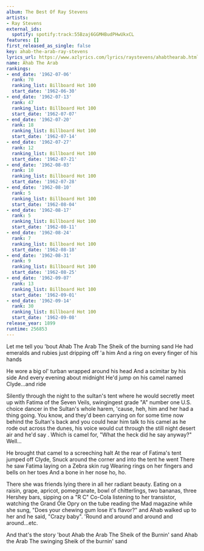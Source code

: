 ```yaml
---
album: The Best Of Ray Stevens
artists:
- Ray Stevens
external_ids:
  spotify: spotify:track:55Bzaj6GGMHBudPHwUkxCL
features: []
first_released_as_single: false
key: ahab-the-arab-ray-stevens
lyrics_url: https://www.azlyrics.com/lyrics/raystevens/ahabthearab.html
name: Ahab The Arab
rankings:
- end_date: '1962-07-06'
  rank: 70
  ranking_list: Billboard Hot 100
  start_date: '1962-06-30'
- end_date: '1962-07-13'
  rank: 47
  ranking_list: Billboard Hot 100
  start_date: '1962-07-07'
- end_date: '1962-07-20'
  rank: 18
  ranking_list: Billboard Hot 100
  start_date: '1962-07-14'
- end_date: '1962-07-27'
  rank: 12
  ranking_list: Billboard Hot 100
  start_date: '1962-07-21'
- end_date: '1962-08-03'
  rank: 10
  ranking_list: Billboard Hot 100
  start_date: '1962-07-28'
- end_date: '1962-08-10'
  rank: 5
  ranking_list: Billboard Hot 100
  start_date: '1962-08-04'
- end_date: '1962-08-17'
  rank: 5
  ranking_list: Billboard Hot 100
  start_date: '1962-08-11'
- end_date: '1962-08-24'
  rank: 7
  ranking_list: Billboard Hot 100
  start_date: '1962-08-18'
- end_date: '1962-08-31'
  rank: 9
  ranking_list: Billboard Hot 100
  start_date: '1962-08-25'
- end_date: '1962-09-07'
  rank: 13
  ranking_list: Billboard Hot 100
  start_date: '1962-09-01'
- end_date: '1962-09-14'
  rank: 30
  ranking_list: Billboard Hot 100
  start_date: '1962-09-08'
release_year: 1899
runtime: 256853
---
```

Let me tell you 'bout Ahab The Arab
The Sheik of the burning sand
He had emeralds and rubies just dripping off 'a him
And a ring on every finger of his hands

He wore a big ol' turban wrapped around his head
And a scimitar by his side
And every evening about midnight
He'd jump on his camel named Clyde...and ride


Silently through the night to the sultan's tent where he would secretly meet up with Fatima of the Seven Veils, swingingest grade "A" number one U.S. choice dancer in the Sultan's whole harem, 'cause, heh, him and her had a thing going. You know, and they'd been carrying on for some time now behind the Sultan's back and you could hear him talk to his camel as he rode out across the dunes, his voice would cut through the still night desert air and he'd say . Which is camel for, "What the heck did he say anyway?"
Well...

He brought that camel to a screeching halt
At the rear of Fatima's tent jumped off Clyde,
Snuck around the corner and into the tent he went
There he saw Fatima laying on a Zebra skin rug
Wearing rings on her fingers and bells on her toes
And a bone in her nose ho, ho.


There she was friends lying there in all her radiant beauty. Eating on a raisin, grape, apricot, pomegranate, bowl of chitterlings, two bananas, three Hershey bars, sipping on a "R C" Co-Cola listening to her transistor, watching the Grand Ole Opry on the tube reading the Mad magazine while she sung, "Does your chewing gum lose it's flavor?" and Ahab walked up to her and he said, "Crazy baby".
'Round and around and around and around...etc.

And that's the story 'bout Ahab the Arab
The Sheik of the Burnin' sand
Ahab the Arab
The swinging Sheik of the burnin' sand
